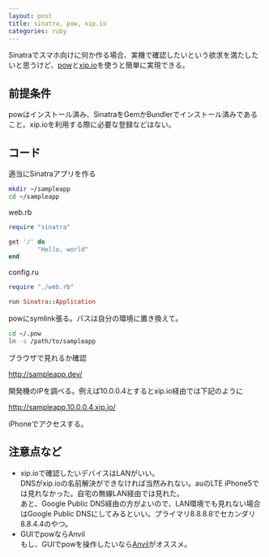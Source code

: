```yaml
---
layout: post
title: sinatra, pow, xip.io
categories: ruby
---
```

Sinatraでスマホ向けに何か作る場合、実機で確認したいという欲求を満たしたいと思うけど、[pow](http://pow.cx/)と[xip.io](http://xip.io/)を使うと簡単に実現できる。

## 前提条件

powはインストール済み、SinatraをGemかBundlerでインストール済みであること。xip.ioを利用する際に必要な登録などはない。


## コード

適当にSinatraアプリを作る

``` bash
mkdir ~/sampleapp
cd ~/sampleapp
```

web.rb

``` ruby
require "sinatra"

get '/' do
        "Hello, world"
end
```

config.ru

``` ruby
require "./web.rb"

run Sinatra::Application
```

powにsymlink張る。パスは自分の環境に置き換えて。

``` bash
cd ~/.pow
ln -s /path/to/sampleapp
```

ブラウザで見れるか確認

http://sampleapp.dev/

開発機のIPを調べる。例えば10.0.0.4とするとxip.io経由では下記のように

http://sampleapp.10.0.0.4.xip.io/

iPhoneでアクセスする。

## 注意点など
* xip.ioで確認したいデバイスはLANがいい。  
DNSがxip.ioの名前解決ができなければ当然みれない。auのLTE iPhone5では見れなかった。自宅の無線LAN経由では見れた。  
あと、Google Public DNS経由の方がよいので、LAN環境でも見れない場合はGoogle Public DNSにしてみるといい。プライマリ8.8.8.8でセカンダリ8.8.4.4のやつ。
* GUIでpowならAnvil  
もし、GUIでpowを操作したいなら[Anvil](http://anvilformac.com/)がオススメ。
